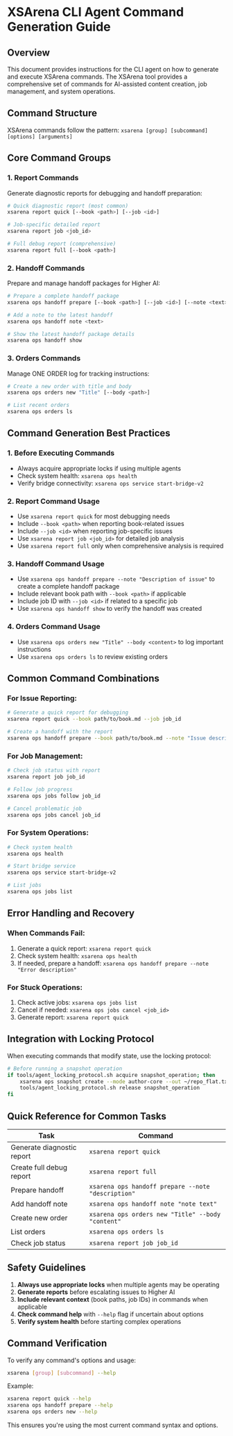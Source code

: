 # XSArena CLI Agent Command Generation Guide

## Overview
This document provides instructions for the CLI agent on how to generate and execute XSArena commands. The XSArena tool provides a comprehensive set of commands for AI-assisted content creation, job management, and system operations.

## Command Structure
XSArena commands follow the pattern: `xsarena [group] [subcommand] [options] [arguments]`

## Core Command Groups

### 1. Report Commands
Generate diagnostic reports for debugging and handoff preparation:

```bash
# Quick diagnostic report (most common)
xsarena report quick [--book <path>] [--job <id>]

# Job-specific detailed report
xsarena report job <job_id>

# Full debug report (comprehensive)
xsarena report full [--book <path>]
```

### 2. Handoff Commands
Prepare and manage handoff packages for Higher AI:

```bash
# Prepare a complete handoff package
xsarena ops handoff prepare [--book <path>] [--job <id>] [--note <text>]

# Add a note to the latest handoff
xsarena ops handoff note <text>

# Show the latest handoff package details
xsarena ops handoff show
```

### 3. Orders Commands
Manage ONE ORDER log for tracking instructions:

```bash
# Create a new order with title and body
xsarena ops orders new "Title" [--body <path>]

# List recent orders
xsarena ops orders ls
```

## Command Generation Best Practices

### 1. Before Executing Commands
- Always acquire appropriate locks if using multiple agents
- Check system health: `xsarena ops health`
- Verify bridge connectivity: `xsarena ops service start-bridge-v2`

### 2. Report Command Usage
- Use `xsarena report quick` for most debugging needs
- Include `--book <path>` when reporting book-related issues
- Include `--job <id>` when reporting job-specific issues
- Use `xsarena report job <job_id>` for detailed job analysis
- Use `xsarena report full` only when comprehensive analysis is required

### 3. Handoff Command Usage
- Use `xsarena ops handoff prepare --note "Description of issue"` to create a complete handoff package
- Include relevant book path with `--book <path>` if applicable
- Include job ID with `--job <id>` if related to a specific job
- Use `xsarena ops handoff show` to verify the handoff was created

### 4. Orders Command Usage
- Use `xsarena ops orders new "Title" --body <content>` to log important instructions
- Use `xsarena ops orders ls` to review existing orders

## Common Command Combinations

### For Issue Reporting:
```bash
# Generate a quick report for debugging
xsarena report quick --book path/to/book.md --job job_id

# Create a handoff with the report
xsarena ops handoff prepare --book path/to/book.md --note "Issue description"
```

### For Job Management:
```bash
# Check job status with report
xsarena report job job_id

# Follow job progress
xsarena ops jobs follow job_id

# Cancel problematic job
xsarena ops jobs cancel job_id
```

### For System Operations:
```bash
# Check system health
xsarena ops health

# Start bridge service
xsarena ops service start-bridge-v2

# List jobs
xsarena ops jobs list
```

## Error Handling and Recovery

### When Commands Fail:
1. Generate a quick report: `xsarena report quick`
2. Check system health: `xsarena ops health`
3. If needed, prepare a handoff: `xsarena ops handoff prepare --note "Error description"`

### For Stuck Operations:
1. Check active jobs: `xsarena ops jobs list`
2. Cancel if needed: `xsarena ops jobs cancel <job_id>`
3. Generate report: `xsarena report quick`

## Integration with Locking Protocol

When executing commands that modify state, use the locking protocol:

```bash
# Before running a snapshot operation
if tools/agent_locking_protocol.sh acquire snapshot_operation; then
    xsarena ops snapshot create --mode author-core --out ~/repo_flat.txt
    tools/agent_locking_protocol.sh release snapshot_operation
fi
```

## Quick Reference for Common Tasks

| Task | Command |
|------|---------|
| Generate diagnostic report | `xsarena report quick` |
| Create full debug report | `xsarena report full` |
| Prepare handoff | `xsarena ops handoff prepare --note "description"` |
| Add handoff note | `xsarena ops handoff note "note text"` |
| Create new order | `xsarena ops orders new "Title" --body "content"` |
| List orders | `xsarena ops orders ls` |
| Check job status | `xsarena report job job_id` |

## Safety Guidelines

1. **Always use appropriate locks** when multiple agents may be operating
2. **Generate reports** before escalating issues to Higher AI
3. **Include relevant context** (book paths, job IDs) in commands when applicable
4. **Check command help** with `--help` flag if uncertain about options
5. **Verify system health** before starting complex operations

## Command Verification

To verify any command's options and usage:
```bash
xsarena [group] [subcommand] --help
```

Example:
```bash
xsarena report quick --help
xsarena ops handoff prepare --help
xsarena ops orders new --help
```

This ensures you're using the most current command syntax and options.
